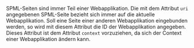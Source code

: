 SPML-Seiten sind immer Teil einer Webapplikation. Die mit dem Attribut `uri` angegebenen SPML-Seite bezieht sich immer auf die aktuelle Webapplikation. Soll eine Seite einer anderen Webapplikation eingebunden werden, so wird mit diesem Attribut die ID der Webapplikation angegeben. Dieses Attribut ist dem Attribut `context` vorzuziehen, da sich der Context einer Webapplikation ändern kann.